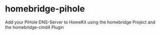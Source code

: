 # homebridge-pihole
Add your PiHole DNS-Server to HomeKit using the homebridge Project and the homebridge-cmd4 Plugin
